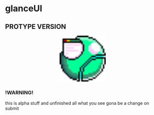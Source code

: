 # glanceUI
## PROTYPE VERSION
<p align="center">
   <img src="https://github.com/VEMER-Forge/glanceUI-on-flixel/blob/main/assets/glanceUI/img/glanceLogo.png" alt="logo UI" style="width:150px; height:150px; background-repeat: no-repeat;">
</p>

 ### !WARNING!
 this is alpha stuff and unfinished all what you see gona be a change on submit
